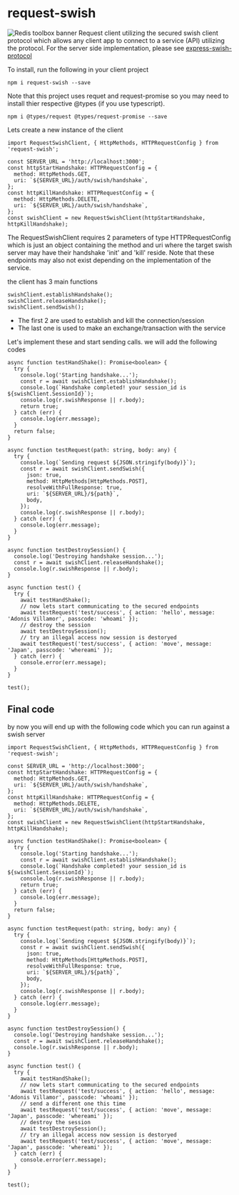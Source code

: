 # request-swish
![Redis toolbox banner](https://adonisv79.github.io/request-swish/images/banner.png)
Request client utilizing the secured swish client protocol which allows any client app to connect to a service (API) utilizing the protocol. For the server side implementation, please see [express-swish-protocol](https://github.com/adonisv79/express-swish-protocol)

To install, run the following in your client project
```
npm i request-swish --save
```
Note that this project uses requet and request-promise so you may need to install thier respective @types (if you use typescript).
```
npm i @types/request @types/request-promise --save
```

Lets create a new instance of the client
```
import RequestSwishClient, { HttpMethods, HTTPRequestConfig } from 'request-swish';
  
const SERVER_URL = 'http://localhost:3000';
const httpStartHandshake: HTTPRequestConfig = {
  method: HttpMethods.GET,
  uri: `${SERVER_URL}/auth/swish/handshake`,
};
const httpKillHandshake: HTTPRequestConfig = {
  method: HttpMethods.DELETE,
  uri: `${SERVER_URL}/auth/swish/handshake`,
};
const swishClient = new RequestSwishClient(httpStartHandshake, httpKillHandshake);
```
The RequestSwishClient requires 2 parameters of type HTTPRequestConfig  which is just an object containing the method and uri where the target swish server may have their handshake 'init' and 'kill' reside. Note that these endpoints may also not exist depending on the implementation of the service.

the client has 3 main functions
```
swishClient.establishHandshake();
swishClient.releaseHandshake();
swishClient.sendSwish();
```
* The first 2 are used to establish and kill the connection/session
* The last one is used to make an exchange/transaction with the service

Let's implement these and start sending calls. we will add the following codes
```
async function testHandShake(): Promise<boolean> {
  try {
    console.log('Starting handshake...');
    const r = await swishClient.establishHandshake();
    console.log(`Handshake completed! your session_id is ${swishClient.SessionId}`);
    console.log(r.swishResponse || r.body);
    return true;
  } catch (err) {
    console.log(err.message);
  }
  return false;
}

async function testRequest(path: string, body: any) {
  try {
    console.log(`Sending request ${JSON.stringify(body)}`);
    const r = await swishClient.sendSwish({
      json: true,
      method: HttpMethods[HttpMethods.POST],
      resolveWithFullResponse: true,
      uri: `${SERVER_URL}/${path}`,
      body,
    });
    console.log(r.swishResponse || r.body);
  } catch (err) {
    console.log(err.message);
  }
}

async function testDestroySession() {
  console.log('Destroying handshake session...');
  const r = await swishClient.releaseHandshake();
  console.log(r.swishResponse || r.body);
}

async function test() {
  try {
    await testHandShake();
    // now lets start communicating to the secured endpoints
    await testRequest('test/success', { action: 'hello', message: 'Adonis Villamor', passcode: 'whoami' });
    // destroy the session
    await testDestroySession();
    // try an illegal access now session is destoryed
    await testRequest('test/success', { action: 'move', message: 'Japan', passcode: 'whereami' });
  } catch (err) {
    console.error(err.message);
  }
}

test();

```

## Final code
by now you will end up with the following code which you can run against a swish server
```
import RequestSwishClient, { HttpMethods, HTTPRequestConfig } from 'request-swish';

const SERVER_URL = 'http://localhost:3000';
const httpStartHandshake: HTTPRequestConfig = {
  method: HttpMethods.GET,
  uri: `${SERVER_URL}/auth/swish/handshake`,
};
const httpKillHandshake: HTTPRequestConfig = {
  method: HttpMethods.DELETE,
  uri: `${SERVER_URL}/auth/swish/handshake`,
};
const swishClient = new RequestSwishClient(httpStartHandshake, httpKillHandshake);

async function testHandShake(): Promise<boolean> {
  try {
    console.log('Starting handshake...');
    const r = await swishClient.establishHandshake();
    console.log(`Handshake completed! your session_id is ${swishClient.SessionId}`);
    console.log(r.swishResponse || r.body);
    return true;
  } catch (err) {
    console.log(err.message);
  }
  return false;
}

async function testRequest(path: string, body: any) {
  try {
    console.log(`Sending request ${JSON.stringify(body)}`);
    const r = await swishClient.sendSwish({
      json: true,
      method: HttpMethods[HttpMethods.POST],
      resolveWithFullResponse: true,
      uri: `${SERVER_URL}/${path}`,
      body,
    });
    console.log(r.swishResponse || r.body);
  } catch (err) {
    console.log(err.message);
  }
}

async function testDestroySession() {
  console.log('Destroying handshake session...');
  const r = await swishClient.releaseHandshake();
  console.log(r.swishResponse || r.body);
}

async function test() {
  try {
    await testHandShake();
    // now lets start communicating to the secured endpoints
    await testRequest('test/success', { action: 'hello', message: 'Adonis Villamor', passcode: 'whoami' });
    // send a different one this time
    await testRequest('test/success', { action: 'move', message: 'Japan', passcode: 'whereami' });
    // destroy the session
    await testDestroySession();
    // try an illegal access now session is destoryed
    await testRequest('test/success', { action: 'move', message: 'Japan', passcode: 'whereami' });
  } catch (err) {
    console.error(err.message);
  }
}

test();
```
